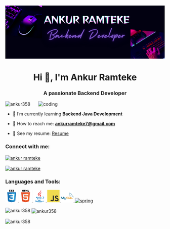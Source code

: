 ![logo](https://github.com/Ankur358/Ankur358/blob/main/Backend%20Developer.png)
<h1 align="center">Hi 👋, I'm Ankur Ramteke</h1>
<h3 align="center">A passionate Backend Developer</h3>

<img align="right" alt="coding" width="400" src="https://cdn.dribbble.com/users/2131993/screenshots/4948736/thoughtworks-gif_dribbble.gif">

<p align="left"> <img src="https://komarev.com/ghpvc/?username=ankur358&label=Profile%20views&color=0e75b6&style=flat" alt="ankur358" /> </p>

- 🌱 I’m currently learning **Backend Java Development**

- 📧 How to reach me: **ankurramteke7@gmail.com**

- 📄 See my resume: [Resume](Resume)

<h3 align="left">Connect with me:</h3>
<p align="left">
<a href="https://linkedin.com/in/ankur ramteke" target="blank"><img align="center" src="https://raw.githubusercontent.com/rahuldkjain/github-profile-readme-generator/master/src/images/icons/Social/linked-in-alt.svg" alt="ankur ramteke" height="30" width="40" /></a>

  <a href="ankurramteke7@gmail.com" target="blank"><img align="center" src="https://raw.githubusercontent.com/rahuldkjain/github-profile-readme-generator/master/src/images/icons/Social/linked-in-alt.svg" alt="ankur ramteke" height="30" width="40" /></a>
</p>

<h3 align="left">Languages and Tools:</h3>
<p align="left"> <a href="https://www.w3schools.com/css/" target="_blank" rel="noreferrer"> <img src="https://raw.githubusercontent.com/devicons/devicon/master/icons/css3/css3-original-wordmark.svg" alt="css3" width="40" height="40"/> </a> <a href="https://www.w3.org/html/" target="_blank" rel="noreferrer"> <img src="https://raw.githubusercontent.com/devicons/devicon/master/icons/html5/html5-original-wordmark.svg" alt="html5" width="40" height="40"/> </a> <a href="https://www.java.com" target="_blank" rel="noreferrer"> <img src="https://raw.githubusercontent.com/devicons/devicon/master/icons/java/java-original.svg" alt="java" width="40" height="40"/> </a> <a href="https://developer.mozilla.org/en-US/docs/Web/JavaScript" target="_blank" rel="noreferrer"> <img src="https://raw.githubusercontent.com/devicons/devicon/master/icons/javascript/javascript-original.svg" alt="javascript" width="40" height="40"/> </a> <a href="https://www.mysql.com/" target="_blank" rel="noreferrer"> <img src="https://raw.githubusercontent.com/devicons/devicon/master/icons/mysql/mysql-original-wordmark.svg" alt="mysql" width="40" height="40"/> </a> <a href="https://spring.io/" target="_blank" rel="noreferrer"> <img src="https://www.vectorlogo.zone/logos/springio/springio-icon.svg" alt="spring" width="40" height="40"/> </a> </p>


<p><img align="left" src="https://github-readme-stats.vercel.app/api/top-langs?username=ankur358&show_icons=true&locale=en&layout=compact" alt="ankur358" /></p>


<p>&nbsp;<img align="center" src="https://github-readme-stats.vercel.app/api?username=ankur358&show_icons=true&locale=en" alt="ankur358" /></p>

<p><img align="center" src="https://github-readme-streak-stats.herokuapp.com/?user=ankur358&" alt="ankur358" /></p>
